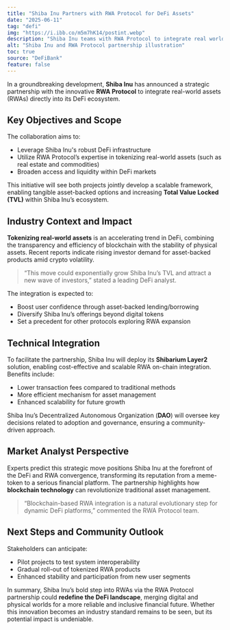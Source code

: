 ```yaml
---
title: "Shiba Inu Partners with RWA Protocol for DeFi Assets"
date: "2025-06-11"
tag: "defi"
img: "https://i.ibb.co/m5m7hK14/postint.webp"
description: "Shiba Inu teams with RWA Protocol to integrate real world assets into DeFi ecosystem"
alt: "Shiba Inu and RWA Protocol partnership illustration"
toc: true
source: "DeFiBank"
feature: false
---
```


In a groundbreaking development, **Shiba Inu** has announced a strategic partnership with the innovative **RWA Protocol** to integrate real-world assets (RWAs) directly into its DeFi ecosystem.

## Key Objectives and Scope

The collaboration aims to:

- Leverage Shiba Inu's robust DeFi infrastructure
- Utilize RWA Protocol’s expertise in tokenizing real-world assets (such as real estate and commodities)
- Broaden access and liquidity within DeFi markets

This initiative will see both projects jointly develop a scalable framework, enabling tangible asset-backed options and increasing **Total Value Locked (TVL)** within Shiba Inu’s ecosystem.

## Industry Context and Impact

**Tokenizing real-world assets** is an accelerating trend in DeFi, combining the transparency and efficiency of blockchain with the stability of physical assets. Recent reports indicate rising investor demand for asset-backed products amid crypto volatility.

> “This move could exponentially grow Shiba Inu’s TVL and attract a new wave of investors,” stated a leading DeFi analyst.

The integration is expected to:

- Boost user confidence through asset-backed lending/borrowing
- Diversify Shiba Inu’s offerings beyond digital tokens
- Set a precedent for other protocols exploring RWA expansion

## Technical Integration

To facilitate the partnership, Shiba Inu will deploy its **Shibarium Layer2** solution, enabling cost-effective and scalable RWA on-chain integration. Benefits include:

- Lower transaction fees compared to traditional methods
- More efficient mechanism for asset management
- Enhanced scalability for future growth

Shiba Inu’s Decentralized Autonomous Organization (**DAO**) will oversee key decisions related to adoption and governance, ensuring a community-driven approach.

## Market Analyst Perspective

Experts predict this strategic move positions Shiba Inu at the forefront of the DeFi and RWA convergence, transforming its reputation from a meme-token to a serious financial platform. The partnership highlights how **blockchain technology** can revolutionize traditional asset management.

> “Blockchain-based RWA integration is a natural evolutionary step for dynamic DeFi platforms,” commented the RWA Protocol team.

## Next Steps and Community Outlook

Stakeholders can anticipate:

- Pilot projects to test system interoperability
- Gradual roll-out of tokenized RWA products
- Enhanced stability and participation from new user segments

In summary, Shiba Inu’s bold step into RWAs via the RWA Protocol partnership could **redefine the DeFi landscape**, merging digital and physical worlds for a more reliable and inclusive financial future. Whether this innovation becomes an industry standard remains to be seen, but its potential impact is undeniable.
